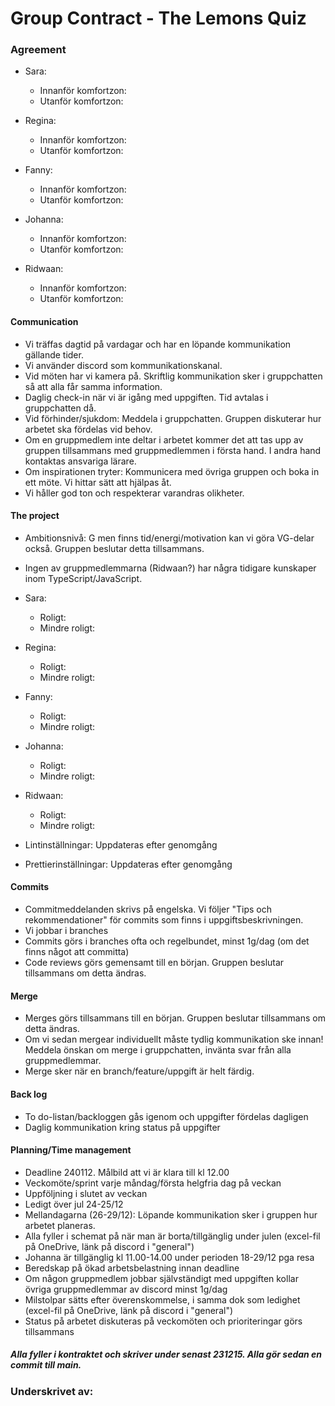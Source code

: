 # Group Contract - The Lemons Quiz

### Agreement

- Sara:
    - Innanför komfortzon:
    - Utanför komfortzon:

- Regina:
    - Innanför komfortzon:
    - Utanför komfortzon:

- Fanny:
    - Innanför komfortzon:
    - Utanför komfortzon:

- Johanna:
    - Innanför komfortzon:
    - Utanför komfortzon:

- Ridwaan:
    - Innanför komfortzon:
    - Utanför komfortzon:

#### Communication
- Vi träffas dagtid på vardagar och har en löpande kommunikation gällande tider.
- Vi använder discord som kommunikationskanal. 
- Vid möten har vi kamera på. Skriftlig kommunikation sker i gruppchatten så att alla får samma information.
- Daglig check-in när vi är igång med uppgiften. Tid avtalas i gruppchatten då.
- Vid förhinder/sjukdom: Meddela i gruppchatten. Gruppen diskuterar hur arbetet ska fördelas vid behov.
- Om en gruppmedlem inte deltar i arbetet kommer det att tas upp av gruppen tillsammans med gruppmedlemmen i första hand. I andra hand kontaktas ansvariga lärare.
- Om inspirationen tryter: Kommunicera med övriga gruppen och boka in ett möte. Vi hittar sätt att hjälpas åt.
- Vi håller god ton och respekterar varandras olikheter.

#### The project
- Ambitionsnivå: G men finns tid/energi/motivation kan vi göra VG-delar också. Gruppen beslutar detta tillsammans.
- Ingen av gruppmedlemmarna (Ridwaan?) har några tidigare kunskaper inom TypeScript/JavaScript.
- Sara:
    - Roligt:
    - Mindre roligt:

- Regina:
    - Roligt:
    - Mindre roligt:

- Fanny:
    - Roligt:
    - Mindre roligt:

- Johanna:
    - Roligt:
    - Mindre roligt:

- Ridwaan:
    - Roligt:
    - Mindre roligt:

- Lintinställningar: Uppdateras efter genomgång
- Prettierinställningar: Uppdateras efter genomgång


#### Commits
- Commitmeddelanden skrivs på engelska. Vi följer "Tips och rekommendationer" för commits som finns i uppgiftsbeskrivningen.
- Vi jobbar i branches
- Commits görs i branches ofta och regelbundet, minst 1g/dag (om det finns något att committa)
- Code reviews görs gemensamt till en början. Gruppen beslutar tillsammans om detta ändras.

#### Merge
- Merges görs tillsammans till en början. Gruppen beslutar tillsammans om detta ändras.
- Om vi sedan mergear individuellt måste tydlig kommunikation ske innan! Meddela önskan om merge i gruppchatten, invänta svar från alla gruppmedlemmar.
- Merge sker när en branch/feature/uppgift är helt färdig.

#### Back log
- To do-listan/backloggen gås igenom och uppgifter fördelas dagligen
- Daglig kommunikation kring status på uppgifter

#### Planning/Time management
- Deadline 240112. Målbild att vi är klara till kl 12.00
- Veckomöte/sprint varje måndag/första helgfria dag på veckan
- Uppföljning i slutet av veckan
- Ledigt över jul 24-25/12
- Mellandagarna (26-29/12): Löpande kommunikation sker i gruppen hur arbetet planeras.
- Alla fyller i schemat på när man är borta/tillgänglig under julen (excel-fil på OneDrive, länk på discord i "general")
- Johanna är tillgänglig kl 11.00-14.00 under perioden 18-29/12 pga resa
- Beredskap på ökad arbetsbelastning innan deadline
- Om någon gruppmedlem jobbar självständigt med uppgiften kollar övriga gruppmedlemmar av discord minst 1g/dag
- Milstolpar sätts efter överenskommelse, i samma dok som ledighet (excel-fil på OneDrive, länk på discord i "general")
- Status på arbetet diskuteras på veckomöten och prioriteringar görs tillsammans


##### Alla fyller i kontraktet och skriver under senast 231215. Alla gör sedan en commit till main.


### Underskrivet av:






